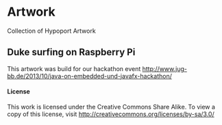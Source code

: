 # Artwork

Collection of Hypoport Artwork


## Duke surfing on Raspberry Pi

This artwork was build for our hackathon event 
http://www.jug-bb.de/2013/10/java-on-embedded-und-javafx-hackathon/

#### License
This work is licensed under the Creative Commons Share Alike.
To view a copy of this license, visit http://creativecommons.org/licenses/by-sa/3.0/



